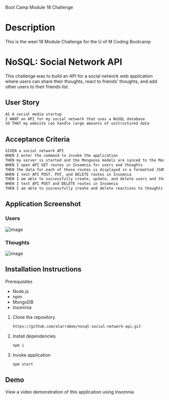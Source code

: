 Boot Camp Module 18 Challenge

# Description
This is the weel 18 Module Challenge for the U of M Coding Bootcamp

# NoSQL: Social Network API
This challenge was to build an API for a social network web application where users can share their thoughts, react to friends' thoughts, and add other users to their friends list. 

## User Story
```md
AS A social media startup
I WANT an API for my social network that uses a NoSQL database
SO THAT my website can handle large amounts of unstructured data
```

## Acceptance Criteria
```md
GIVEN a social network API
WHEN I enter the command to invoke the application
THEN my server is started and the Mongoose models are synced to the MongoDB database
WHEN I open API GET routes in Insomnia for users and thoughts
THEN the data for each of these routes is displayed in a formatted JSON
WHEN I test API POST, PUT, and DELETE routes in Insomnia
THEN I am able to successfully create, update, and delete users and thoughts in my database
WHEN I test API POST and DELETE routes in Insomnia
THEN I am able to successfully create and delete reactions to thoughts and add and remove friends to a user’s friend list
```

## Application Screenshot
### Users
![image](https://github.com/user-attachments/assets/13eb828a-d7e3-4992-86bb-bd12e60a6a51)

### Thoughts
![image](https://github.com/user-attachments/assets/0c217faf-3448-42f2-aabb-7e0b38669f1e)


## Installation Instructions
Prerequisites
- Node.js
- npm
- MongoDB
- Insomnia

1. Clone the repository
   ```bash
   https://github.com/alarrabee/nosql-social-network-api.git
   ```
2. Install dependencies
   ```bash
   npm i
   ```
3. Invoke application
   ```bash
   npm start
   ```

## Demo
View a video demonstration of this application using Insomnia
